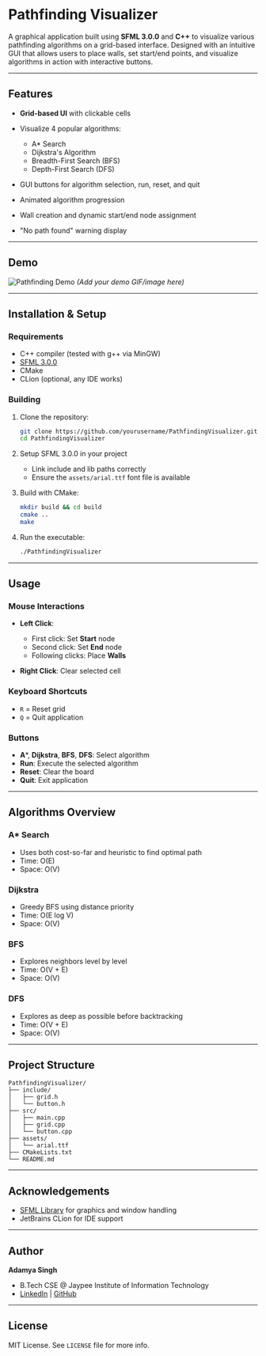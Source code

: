 # Pathfinding Visualizer

A graphical application built using **SFML 3.0.0** and **C++** to visualize various pathfinding algorithms on a grid-based interface. Designed with an intuitive GUI that allows users to place walls, set start/end points, and visualize algorithms in action with interactive buttons.

---

## Features

* **Grid-based UI** with clickable cells
* Visualize 4 popular algorithms:

  * A\* Search
  * Dijkstra's Algorithm
  * Breadth-First Search (BFS)
  * Depth-First Search (DFS)
* GUI buttons for algorithm selection, run, reset, and quit
* Animated algorithm progression
* Wall creation and dynamic start/end node assignment
* "No path found" warning display

---

## Demo

![Pathfinding Demo](demo.gif) *(Add your demo GIF/image here)*

---

## Installation & Setup

### Requirements

* C++ compiler (tested with g++ via MinGW)
* [SFML 3.0.0](https://www.sfml-dev.org/download.php)
* CMake
* CLion (optional, any IDE works)

### Building

1. Clone the repository:

   ```bash
   git clone https://github.com/yourusername/PathfindingVisualizer.git
   cd PathfindingVisualizer
   ```

2. Setup SFML 3.0.0 in your project

   * Link include and lib paths correctly
   * Ensure the `assets/arial.ttf` font file is available

3. Build with CMake:

   ```bash
   mkdir build && cd build
   cmake ..
   make
   ```

4. Run the executable:

   ```bash
   ./PathfindingVisualizer
   ```

---

## Usage

### Mouse Interactions

* **Left Click**:

  * First click: Set **Start** node
  * Second click: Set **End** node
  * Following clicks: Place **Walls**
* **Right Click**: Clear selected cell

### Keyboard Shortcuts

* `R` = Reset grid
* `Q` = Quit application

### Buttons

* **A**\*, **Dijkstra**, **BFS**, **DFS**: Select algorithm
* **Run**: Execute the selected algorithm
* **Reset**: Clear the board
* **Quit**: Exit application

---

## Algorithms Overview

### A\* Search

* Uses both cost-so-far and heuristic to find optimal path
* Time: O(E)
* Space: O(V)

### Dijkstra

* Greedy BFS using distance priority
* Time: O(E log V)
* Space: O(V)

### BFS

* Explores neighbors level by level
* Time: O(V + E)
* Space: O(V)

### DFS

* Explores as deep as possible before backtracking
* Time: O(V + E)
* Space: O(V)

---

## Project Structure

```
PathfindingVisualizer/
├── include/
│   ├── grid.h
│   └── button.h
├── src/
│   ├── main.cpp
│   ├── grid.cpp
│   └── button.cpp
├── assets/
│   └── arial.ttf
├── CMakeLists.txt
└── README.md
```

---

## Acknowledgements

* [SFML Library](https://www.sfml-dev.org/) for graphics and window handling
* JetBrains CLion for IDE support
---

## Author

**Adamya Singh**

* B.Tech CSE @ Jaypee Institute of Information Technology
* [LinkedIn](https://www.linkedin.com/in/your-profile) | [GitHub](https://github.com/yourusername)

---

## License

MIT License. See `LICENSE` file for more info.
